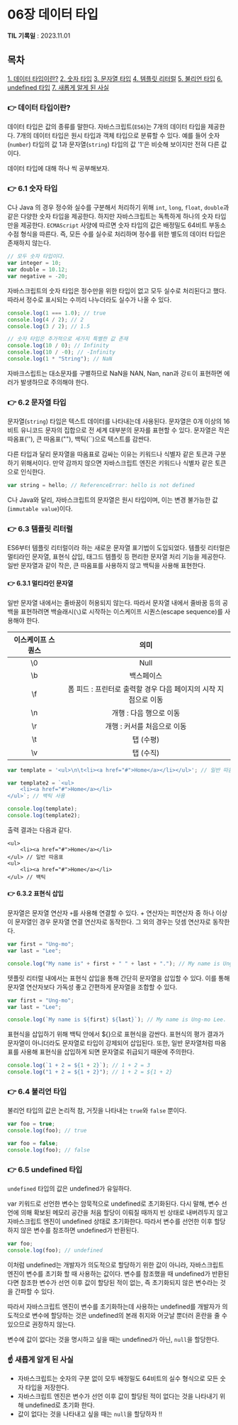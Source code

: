 # 06장 데이터 타입

**TIL 기록일** : 2023.11.01

## 목차

[1. 데이터 타입이란?](#데이터-타입이란)
[2. 숫자 타입](#61-숫자-타입)
[3. 문자열 타입](#62-문자열-타입)
[4. 템플릿 리터럴](#63-템플릿-리터럴)
[5. 불리언 타입](#64-불리언-타입)
[6. undefined 타입](#65-undefined-타입)
[7. 새롭게 알게 된 사실](#새롭게-알게-된-사실)

### 👉 데이터 타입이란?

데이터 타입은 값의 종류를 말한다. 자바스크립트(`ES6`)는 7개의 데이터 타입을 제공한다. 7개의 데이터 타입은 원시 타입과 객체 타입으로 분류할 수 있다. 예를 들어 숫자(`number`) 타입의 값 1과 문자열(`string`) 타입의 값 '1'은 비슷해 보이지만 전혀 다른 값이다.

데이터 타입에 대해 하나 씩 공부해보자.

### 👉 6.1 숫자 타입

C나 Java 의 경우 정수와 실수를 구분해서 처리하기 위해 `int`, `long`, `float`, `double`과 같은 다양한 숫자 타입을 제공한다. 하지만 자바스크립트는 독특하게 하나의 숫자 타입만을 제공한다. `ECMAScript` 사양에 따르면 숫자 타입의 값은 배정밀도 64비트 부동소수점 형식을 따른다. 즉, 모든 수를 실수로 처리하며 정수를 위한 별도의 데이터 타입은 존재하지 않는다.

```javascript
// 모두 숫자 타입이다.
var integer = 10;
var double = 10.12;
var negative = -20;
```

자바스크립트의 숫자 타입은 정수만을 위한 타입이 없고 모두 실수로 처리된다고 했다. 따라서 정수로 표시되는 수끼리 나누더라도 실수가 나올 수 있다.

```javascript
console.log(1 === 1.0); // true
console.log(4 / 2); // 2
console.log(3 / 2); // 1.5

// 숫자 타입은 추가적으로 세가지 특별한 값 존재
console.log(10 / 0); // Infinity
console.log(10 / -0); // -Infinity
console.log(1 * "String"); // NaN
```

자바크스립트는 대소문자를 구별하므로 NaN을 NAN, Nan, nan과 강ㅌ이 표현하면 에러가 발생하므로 주의해야 한다.

### 👉 6.2 문자열 타입

문자열(`string`) 타입은 텍스트 데이터를 나타내는데 사용된다. 문자열은 0개 이상의 16비트 유니코드 문자의 집합으로 전 세계 대부분의 문자를 표현할 수 있다. 문자열은 작은 따옴표(''), 큰 따옴표(""), 백틱(``)으로 텍스트를 감싼다.

다른 타입과 달리 문자열을 따옴표로 감싸는 이유는 키워드나 식별자 같은 토큰과 구분하기 위해서이다. 만약 감까지 않으면 자바스크립트 엔진은 키워드나 식별자 같은 토큰으로 인식한다.

```javascript
var string = hello; // ReferenceError: hello is not defined
```

C나 Java와 달리, 자바스크립트의 문자열은 원시 타입이며, 이는 변경 불가능한 값(`immutable value`)이다.

### 👉 6.3 템플릿 리터럴

ES6부터 템플릿 리터럴이라 하는 새로운 문자열 표기법이 도입되었다. 템플릿 리터럴은 멀티라인 문자열, 표현식 삽입, 태그드 템플릿 등 편리한 문자열 처리 기능을 제공한다. 일반 문자열과 같이 작은, 큰 따옴표를 사용하지 않고 백틱을 사용해 표현한다.

#### 👉 6.3.1 멀티라인 문자열

일반 문자열 내에서는 줄바꿈이 허용되지 않는다. 따라서 문자열 내에서 줄바꿈 등의 공백을 표현하려면 백슬래시(`\`)로 시작하는 이스케이프 시퀀스(escape sequence)를 사용해야 한다.

| **이스케이프 스퀀스** |                            **의미**                             |
| :-------------------: | :-------------------------------------------------------------: |
|          \0           |                              Null                               |
|          \b           |                           백스페이스                            |
|          \f           | 폼 피드 : 프린터로 출력할 경우 다음 페이지의 시작 지점으로 이동 |
|          \n           |                     개행 : 다음 행으로 이동                     |
|          \r           |                   개행 : 커서를 처음으로 이동                   |
|          \t           |                            탭 (수평)                            |
|          \v           |                            탭 (수직)                            |

```javascript
var template = '<ul>\n\t<li><a href="#">Home</a></li></ul>'; // 일반 따옴표

var template2 = `<ul>
    <li><a href="#">Home</a></li>
</ul>`; // 백틱 사용

console.log(template);
console.log(template2);
```

출력 결과는 다음과 같다.

```
<ul>
    <li><a href="#">Home</a></li>
</ul> // 일반 따옴표
<ul>
    <li><a href="#">Home</a></li>
</ul> // 백틱
```

#### 👉 6.3.2 표현식 삽입

문자열은 문자열 연산자 `+`를 사용해 연결할 수 있다. + 연산자는 피연산자 중 하나 이상이 문자열인 경우 문자열 연결 연산자로 동작한다. 그 외의 경우는 덧셈 연산자로 동작한다.

```javascript
var first = "Ung-mo";
var last = "Lee";

console.log("My name is" + first + " " + last + "."); // My name is Ung-mo Lee.
```

텟플릿 리터럴 내에서는 표현식 삽입을 통해 간단히 문자열을 삽입할 수 있다. 이를 통해 문자열 연산자보다 가독성 좋고 간편하게 문자열을 조합할 수 있다.

```javascript
var first = "Ung-mo";
var last = "Lee";

console.log(`My name is ${first} ${last}`); // My name is Ung-mo Lee.
```

표현식을 삽입하기 위해 백틱 안에서 ${}으로 표현식을 감싼다. 표현식의 평가 결과가 문자열이 아니더라도 문자열로 타입이 강제되어 삽입된다. 또한, 일반 문자열처럼 따옴표를 사용해 표현식을 삽입하게 되면 문자열로 취급되기 때문에 주의한다.

```javascript
console.log(`1 + 2 = ${1 + 2}`); // 1 + 2 = 3
console.log("1 + 2 = ${1 + 2}"); // 1 + 2 = ${1 + 2}
```

### 👉 6.4 불리언 타입

불리언 타입의 값은 논리적 참, 거짓을 나타내는 `true`와 `false` 뿐이다.

```javascript
var foo = true;
console.log(foo); // true

var foo = false;
console.log(foo); // false
```

### 👉 6.5 undefined 타입

`undefined` 타입의 값은 undefined가 유일하다.

var 키워드로 선언한 변수는 암묵적으로 undefined로 초기화된다. 다시 말해, 변수 선언에 의해 확보된 메모리 공간을 처음 할당이 이뤄질 때까지 빈 상태로 내버려두지 않고 자바스크립트 엔진이 undefined 상태로 초기화한다. 따라서 변수를 선언한 이후 할당하지 않은 변수를 참조하면 undefined가 반환된다.

```javascript
var foo;
console.log(foo); // undefined
```

이처럼 undefined는 개발자가 의도적으로 할당하기 위한 값이 아니라, 자바스크립트 엔진이 변수를 초기화 할 때 사용하는 값이다. 변수를 참조했을 때 undefined가 반환된다면 참조한 변수가 선언 이후 값이 할당된 적이 없는, 즉 초기화되지 않은 변수라는 것을 간파할 수 있다.

따라서 자바스크립트 엔진이 변수를 초기화하는데 사용하는 undefined를 개발자가 의도적으로 변수에 할당하는 것은 undefined의 본래 취지와 어긋날 뿐더러 혼란을 줄 수 있으므로 권장하지 않는다.

변수에 값이 없다는 것을 명시하고 싶을 때는 undefined가 아닌, `null`을 할당한다.

### ☝️ 새롭게 알게 된 사실

- 자바스크립트는 숫자의 구분 없이 모두 배정밀도 64비트의 실수 형식으로 모든 숫자 타입을 저장한다.
- 자바스크립트 엔진은 변수가 선언 이후 값이 할당된 적이 없다는 것을 나타내기 위해 undefined로 초기화 한다.
- 값이 없다는 것을 나타내고 싶을 때는 `null`을 할당하자 !!
